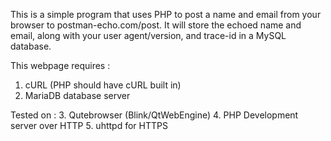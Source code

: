 This is a simple program that uses PHP to post a name and email from your browser to postman-echo.com/post. It will store the echoed name and email, along with your user agent/version, and trace-id in a MySQL database.

This webpage requires :
1. cURL (PHP should have cURL built in)
2. MariaDB database server

Tested on :
3. Qutebrowser (Blink/QtWebEngine)
4. PHP Development server over HTTP
5. uhttpd for HTTPS
